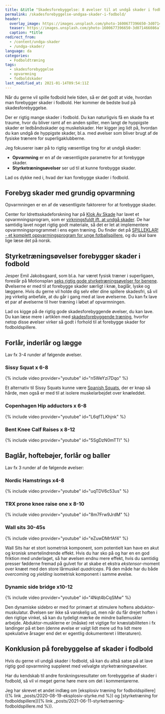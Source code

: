 ```yaml
---
title: &title "Skadesforebyggelse: 8 øvelser til at undgå skader i fodbold?"
permalink: /skadesforebyggelse-undgaa-skader-i-fodbold/
header:
  overlay_image: https://images.unsplash.com/photo-1600677396650-3d071466086a?ixid=MnwxMjA3fDB8MHxwaG90by1wYWdlfHx8fGVufDB8fHx8&ixlib=rb-1.2.1&auto=format&fit=crop&w=1900&q=80
  teaser: https://images.unsplash.com/photo-1600677396650-3d071466086a?ixid=MnwxMjA3fDB8MHxwaG90by1wYWdlfHx8fGVufDB8fHx8&ixlib=rb-1.2.1&auto=format&fit=crop&w=400&q=80
  caption: *title
redirect_from:
  - /content/undga-skader
  - /undga-skader/
language: da
categories:
  - Fodboldtræning
tags:
  - skadesforebyggelse
  - opvarmning
  - fodboldskader
last_modified_at: 2021-01-14T09:54:11Z
---
```


Når du gerne vil spille fodbold hele tiden, så er det godt at vide, hvordan man forebygger skader i fodbold. Her kommer de bedste bud på skadesforebyggelse.

Der er rigtig mange skader i fodbold. Du kan naturligvis få en skade fra et traume, hvor du bliver ramt af en anden spiller, men langt de hyppigste skader er ledbåndsskader og muskelskader. Her kigger jeg lidt på, hvordan du kan undgå de hyppigste skader, bl.a. med øvelser som bliver brugt af de fysiske trænere for superligaklubberne.

Jeg fokuserer især på to rigtig væsentlige ting for at undgå skader:

- **Opvarmning** er en af de væsentligste parametre for at forebygge skader.
- **Styrketræningsøvelser** ser ud til at kunne forebygge skader.

Lad os dykke ned i, hvad der kan forebygge skader i fodbold.

## Forebyg skader med grundig opvarmning

Opvarmningen er en af de væsentligste faktorerer for at forebygge skader.

Center for Idrettsskadeforskning har på [Klok Av Skade](http://www.klokavskade.no) har lavet et opvarmningsprogram, som er [virkningsfuldt ift. at undgå skader](http://bjsm.bmj.com/content/44/11/787). De har samtidig lavet noget rigtig godt materiale, så det er let at implementere opvarmningsprogrammet i ens egen træning. Du finder det på [SPILLEKLAR! - et komplett oppvarmingsprogram for unge fotballspillere](http://www.skadefri.no/idretter/fotball/), og du skal bare lige læse det på norsk.

## Styrketræningsøvelser forebygger skader i fodbold

Jesper Emil Jakobsgaard, som bl.a. har været fysisk træner i superligaen, foreslår på Motionsplan [seks rigtig gode styrketræningsøvelser for benene](https://www.motionsplan.dk/skadesforebyggelse-skadesforebyggende-traening/). Øvelserne er med til at forebygge skader særligt i knæ, baglår, lyske og læggene. Hvis du gerne vil holde dig selv eller dine spillere skadesfri, så vil jeg virkelig anbefale, at du går i gang med at lave øvelserne. Du kan fx lave et par af øvelserne til hver træning i løbet af opvarmningen.

Lad os kigge på de rigtig gode skadesforebyggende øvelser, du kan lave. Du kan læse mere i artiklen med [skadesforebyggende træning](https://www.motionsplan.dk/skadesforebyggelse-skadesforebyggende-traening/), hvorfor netop disse øvelser virker så godt i forhold til at forebygge skader for fodboldspillere.

## Forlår, inderlår og lægge

Lav fx 3-4 runder af følgende øvelser.

### Sissy Squat x 6-8

{% include video provider="youtube" id="n5WeYzi7Dqo" %}

Et alternativ til Sissy Squats kunne være [Spanish Squats](https://medium.com/@Reedswellnessfitnesstraining/exercise-of-the-week-spanish-squat-7073123051f2), der er knap så hårde, men også er med til at isolere muskelarbejdet over knæleddet.

### Copenhagen Hip adductors x 6-8

{% include video provider="youtube" id="L6qfTLKhjnk" %}

### Bent Knee Calf Raises x 8-12

{% include video provider="youtube" id="5SgDzN0mTTI" %}

## Baglår, hoftebøjer, forlår og baller

Lav fx 3 runder af de følgende øvelser:

### Nordic Hamstrings x4-8

{% include video provider="youtube" id="uqTDV6c53us" %}

### TRX prone knee raise one x 8-10

{% include video provider="youtube" id="8m7Frw9JrdM" %}

### Wall sits 30-45s

{% include video provider="youtube" id="eZuwDMrfAf4" %}

Wall Sits har et stort isometrisk komponent, som potentielt kan have en akut og kronisk smertelindrende effekt. Hvis du har sko på og har en en god friktion med underlaget, så har øvelsen endnu mere effekt, hvis du samtidig presser fødderne fremad på gulvet for at skabe et ekstra *ekstensor*-moment over knæet med den store lårmuskel *quadriceps*. På den måde har du både *overcoming* og *yielding* isometrisk komponent i samme øvelse.

### Dynamic side bridge x10-12

{% include video provider="youtube" id="4Nqt4bCqSMw" %}

Den dynamiske sidebro er med for primært at stimulere hoftens abduktor-muskulatur. Øvelsen ser ikke så vanskelig ud, men når du får drejet hoften i den rigtige vinkel, så kan du tydeligt mærke de mindre ballemuskler arbejde. Abduktor-musklerne er (måske) ret vigtige for knæstabiliteten i fx landinger på et ben (denne øvelse er valgt lidt mere ud fra lidt mere spekulative årsager end det er egentlig dokumenteret i litteraturen).

## Konklusion på forebyggelse af skader i fodbold

Hvis du gerne vil undgå skader i fodbold, så kan du altså satse på at lave rigtig god opvarmning suppleret med velvalgte styrketræningsøvelser.

Har du kendskab til andre forskningsresultater om forebyggelse af skader i fodbold, så vil vi meget gerne høre mere om det i kommentarerne.

Jeg har skrevet et andet indlæg om [eksplosiv træning for fodboldspillere]({% link _posts/2020-08-19-eksplosiv-styrke.md %}) og [styrketræning for fodboldspillere]({% link _posts/2021-06-11-styrketraening-fodboldspillere.md %}).
